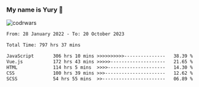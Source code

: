 ### My name is Yury 👋 
![codrwars](https://www.codewars.com/users/litury/badges/micro) 


<!--START_SECTION:waka-->

```txt
From: 28 January 2022 - To: 20 October 2023

Total Time: 797 hrs 37 mins

JavaScript       306 hrs 10 mins >>>>>>>>>>---------------   38.39 %
Vue.js           172 hrs 43 mins >>>>>--------------------   21.65 %
HTML             114 hrs 5 mins  >>>>---------------------   14.30 %
CSS              100 hrs 39 mins >>>----------------------   12.62 %
SCSS             54 hrs 55 mins  >>-----------------------   06.89 %
```

<!--END_SECTION:waka-->

